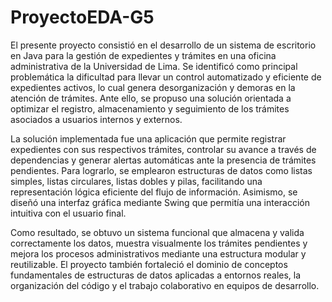# ProyectoEDA-G5

El presente proyecto consistió en el desarrollo de un sistema de escritorio en Java para la gestión de expedientes y trámites en una oficina administrativa de la Universidad de Lima. Se identificó como principal problemática la dificultad para llevar un control automatizado y eficiente de expedientes activos, lo cual genera desorganización y demoras en la atención de trámites. Ante ello, se propuso una solución orientada a optimizar el registro, almacenamiento y seguimiento de los trámites asociados a usuarios internos y externos.

La solución implementada fue una aplicación que permite registrar expedientes con sus respectivos trámites, controlar su avance a través de dependencias y generar alertas automáticas ante la presencia de trámites pendientes. Para lograrlo, se emplearon estructuras de datos como listas simples, listas circulares, listas dobles y pilas, facilitando una representación lógica eficiente del flujo de información. Asimismo, se diseñó una interfaz gráfica mediante Swing que permitía una interacción intuitiva con el usuario final.

Como resultado, se obtuvo un sistema funcional que almacena y valida correctamente los datos, muestra visualmente los trámites pendientes y mejora los procesos administrativos mediante una estructura modular y reutilizable. El proyecto también fortaleció el dominio de conceptos fundamentales de estructuras de datos aplicadas a entornos reales, la organización del código y el trabajo colaborativo en equipos de desarrollo.
